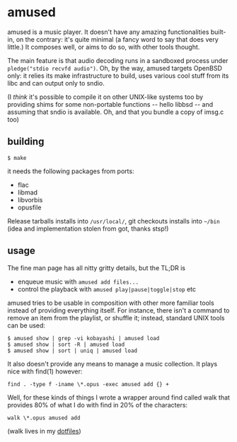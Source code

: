 # amused

amused is a music player.  It doesn't have any amazing functionalities
built-in, on the contrary: it's quite minimal (a fancy word to say
that does very little.)  It composes well, or aims to do so, with
other tools thought.

The main feature is that audio decoding runs in a sandboxed process
under `pledge("stdio recvfd audio")`.  Oh, by the way, amused targets
OpenBSD only: it relies its make infrastructure to build, uses
various cool stuff from its libc and can output only to sndio.

(I *think* it's possible to compile it on other UNIX-like systems
too by providing shims for some non-portable functions -- hello
libbsd -- and assuming that sndio is available.  Oh, and that you
bundle a copy of imsg.c too)


## building

	$ make

it needs the following packages from ports:

 - flac
 - libmad
 - libvorbis
 - opusfile

Release tarballs installs into `/usr/local/`, git checkouts installs
into `~/bin` (idea and implementation stolen from got, thanks stsp!)


## usage

The fine man page has all nitty gritty details, but the TL;DR is

 - enqueue music with `amused add files...`
 - control the playback with `amused play|pause|toggle|stop` etc

amused tries to be usable in composition with other more familiar
tools instead of providing everything itself.  For instance, there
isn't a command to remove an item from the playlist, or shuffle it;
instead, standard UNIX tools can be used:

	$ amused show | grep -vi kobayashi | amused load
	$ amused show | sort -R | amused load
	$ amused show | sort | uniq | amused load

It also doesn't provide any means to manage a music collection.  It
plays nice with find(1) however:

	find . -type f -iname \*.opus -exec amused add {} +

Well, for these kinds of things I wrote a wrapper around find called
walk that provides 80% of what I do with find in 20% of the characters:

	walk \*.opus amused add

(walk lives in my [dotfiles](//git.omarpolo.com/dotsnew))

